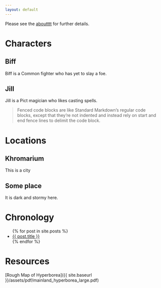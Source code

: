 ```yaml
---
layout: default
---
```


Please see the [aboutttt](about.md) for further details.

# Characters
## Biff
Biff is a Common fighter who has yet to slay a foe.

## Jill
Jill is a Pict magician who likes casting spells.

> Fenced code blocks are like Standard Markdown’s regular code blocks, except that they’re not indented and instead rely on start and end fence lines to delimit the code block.


# Locations
## Khromarium
This is a city

## Some place
It is dark and stormy here.

# Chronology
<ul>
  {% for post in site.posts %}
    <li>
      <a href="{{ post.url | prepend:site.baseurl }}">{{ post.title }}</a>
    </li>
  {% endfor %}
</ul>

# Resources
[Rough Map of Hyperborea]({{ site.baseurl }}/assets/pdf/mainland_hyperborea_large.pdf)
